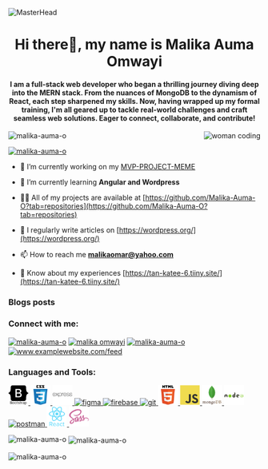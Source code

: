 ![MasterHead](https://images.unsplash.com/photo-1484417894907-623942c8ee29?ixlib=rb-4.0.3&ixid=M3wxMjA3fDB8MHxwaG90by1wYWdlfHx8fGVufDB8fHx8fA%3D%3D&auto=format&fit=crop&w=1932&q=80)
<h1 align="center">Hi there👋, my name is Malika Auma Omwayi</h1>
<h4 align="center">I am a full-stack web developer who began a thrilling journey diving deep into the MERN stack. From the nuances of MongoDB to the dynamism of React, each step sharpened my skills. Now, having wrapped up my formal training, I'm all geared up to tackle real-world challenges and craft seamless web solutions. Eager to connect, collaborate, and contribute!</h4>
<img align="right" alt="woman coding" width "400" src="https://media0.giphy.com/media/v1.Y2lkPTc5MGI3NjExNWRiMW1ybnZoeXVxOWxkYmFhdThsN2gzOHFwYWdzOHhtYThydzJ0eiZlcD12MV9pbnRlcm5hbF9naWZfYnlfaWQmY3Q9Zw/L1R1tvI9svkIWwpVYr/giphy.gif" />

<p align="left"> <img src="https://komarev.com/ghpvc/?username=malika-auma-o&label=Profile%20views&color=0e75b6&style=flat" alt="malika-auma-o" /> </p>

<p align="left"> <a href="https://github.com/ryo-ma/github-profile-trophy"><img src="https://github-profile-trophy.vercel.app/?username=malika-auma-o" alt="malika-auma-o" /></a> </p>

- 🔭 I’m currently working on my [MVP-PROJECT-MEME](https://github.com/Malika-Auma-O/MVP-PROJECT-MEME)

- 🌱 I’m currently learning **Angular and Wordpress**

- 👨‍💻 All of my projects are available at [https://github.com/Malika-Auma-O?tab=repositories](https://github.com/Malika-Auma-O?tab=repositories)

- 📝 I regularly write articles on [https://wordpress.org/](https://wordpress.org/)

- 📫 How to reach me **malikaomar@yahoo.com**

- 📄 Know about my experiences [https://tan-katee-6.tiiny.site/](https://tan-katee-6.tiiny.site/)

### Blogs posts
<!-- BLOG-POST-LIST:START -->
<!-- BLOG-POST-LIST:END -->

<h3 align="left">Connect with me:</h3>
<p align="left">
<a href="https://codepen.io/malika-auma-o" target="blank"><img align="center" src="https://raw.githubusercontent.com/rahuldkjain/github-profile-readme-generator/master/src/images/icons/Social/codepen.svg" alt="malika-auma-o" height="30" width="40" /></a>
<a href="https://linkedin.com/in/malika omwayi" target="blank"><img align="center" src="https://raw.githubusercontent.com/rahuldkjain/github-profile-readme-generator/master/src/images/icons/Social/linked-in-alt.svg" alt="malika omwayi" height="30" width="40" /></a>
<a href="https://stackoverflow.com/users/malika-auma-o" target="blank"><img align="center" src="https://raw.githubusercontent.com/rahuldkjain/github-profile-readme-generator/master/src/images/icons/Social/stack-overflow.svg" alt="malika-auma-o" height="30" width="40" /></a>
<a href="/www.examplewebsite.com/feed" target="blank"><img align="center" src="https://raw.githubusercontent.com/rahuldkjain/github-profile-readme-generator/master/src/images/icons/Social/rss.svg" alt="www.examplewebsite.com/feed" height="30" width="40" /></a>
</p>

<h3 align="left">Languages and Tools:</h3>
<p align="left"> <a href="https://getbootstrap.com" target="_blank" rel="noreferrer"> <img src="https://raw.githubusercontent.com/devicons/devicon/master/icons/bootstrap/bootstrap-plain-wordmark.svg" alt="bootstrap" width="40" height="40"/> </a> <a href="https://www.w3schools.com/css/" target="_blank" rel="noreferrer"> <img src="https://raw.githubusercontent.com/devicons/devicon/master/icons/css3/css3-original-wordmark.svg" alt="css3" width="40" height="40"/> </a> <a href="https://expressjs.com" target="_blank" rel="noreferrer"> <img src="https://raw.githubusercontent.com/devicons/devicon/master/icons/express/express-original-wordmark.svg" alt="express" width="40" height="40"/> </a> <a href="https://www.figma.com/" target="_blank" rel="noreferrer"> <img src="https://www.vectorlogo.zone/logos/figma/figma-icon.svg" alt="figma" width="40" height="40"/> </a> <a href="https://firebase.google.com/" target="_blank" rel="noreferrer"> <img src="https://www.vectorlogo.zone/logos/firebase/firebase-icon.svg" alt="firebase" width="40" height="40"/> </a> <a href="https://git-scm.com/" target="_blank" rel="noreferrer"> <img src="https://www.vectorlogo.zone/logos/git-scm/git-scm-icon.svg" alt="git" width="40" height="40"/> </a> <a href="https://www.w3.org/html/" target="_blank" rel="noreferrer"> <img src="https://raw.githubusercontent.com/devicons/devicon/master/icons/html5/html5-original-wordmark.svg" alt="html5" width="40" height="40"/> </a> <a href="https://developer.mozilla.org/en-US/docs/Web/JavaScript" target="_blank" rel="noreferrer"> <img src="https://raw.githubusercontent.com/devicons/devicon/master/icons/javascript/javascript-original.svg" alt="javascript" width="40" height="40"/> </a> <a href="https://www.mongodb.com/" target="_blank" rel="noreferrer"> <img src="https://raw.githubusercontent.com/devicons/devicon/master/icons/mongodb/mongodb-original-wordmark.svg" alt="mongodb" width="40" height="40"/> </a> <a href="https://nodejs.org" target="_blank" rel="noreferrer"> <img src="https://raw.githubusercontent.com/devicons/devicon/master/icons/nodejs/nodejs-original-wordmark.svg" alt="nodejs" width="40" height="40"/> </a> <a href="https://postman.com" target="_blank" rel="noreferrer"> <img src="https://www.vectorlogo.zone/logos/getpostman/getpostman-icon.svg" alt="postman" width="40" height="40"/> </a> <a href="https://reactjs.org/" target="_blank" rel="noreferrer"> <img src="https://raw.githubusercontent.com/devicons/devicon/master/icons/react/react-original-wordmark.svg" alt="react" width="40" height="40"/> </a> <a href="https://sass-lang.com" target="_blank" rel="noreferrer"> <img src="https://raw.githubusercontent.com/devicons/devicon/master/icons/sass/sass-original.svg" alt="sass" width="40" height="40"/> </a> </p>

<p><img align="left" src="https://github-readme-stats.vercel.app/api/top-langs?username=malika-auma-o&show_icons=true&locale=en&layout=compact" alt="malika-auma-o" /></p>

<p>&nbsp;<img align="center" src="https://github-readme-stats.vercel.app/api?username=malika-auma-o&show_icons=true&locale=en" alt="malika-auma-o" /></p>

<p><img align="center" src="https://github-readme-streak-stats.herokuapp.com/?user=malika-auma-o&" alt="malika-auma-o" /></p>

